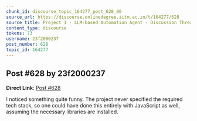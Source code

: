 ```yaml
---
chunk_id: discourse_topic_164277_post_628_00
source_url: https://discourse.onlinedegree.iitm.ac.in/t/164277/628
source_title: Project 1 - LLM-based Automation Agent - Discussion Thread [TDS Jan 2025]
content_type: discourse
tokens: 73
username: 23f2000237
post_number: 628
topic_id: 164277
---
```


## Post #628 by 23f2000237

**Direct Link**: [Post #628](https://discourse.onlinedegree.iitm.ac.in/t/164277/628)

I noticed something quite funny. The project never specified the required tech stack, so one could have done this entirely with JavaScript as well, assuming the necessary libraries are installed.
